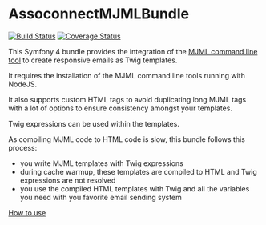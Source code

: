 # AssoconnectMJMLBundle

[![Build Status](https://travis-ci.org/assoconnect/mjml-bundle.svg?branch=master)](https://travis-ci.org/assoconnect/mjml-bundle)
[![Coverage Status](https://coveralls.io/repos/github/assoconnect/mjml-bundle/badge.svg?branch=master)](https://coveralls.io/github/assoconnect/mjml-bundle?branch=master)

This Symfony 4 bundle provides the integration of the [MJML command line tool](https://mjml.io/documentation/#command-line-interface) to create responsive emails as Twig templates.

It requires the installation of the MJML command line tools running with NodeJS.

It also supports custom HTML tags to avoid duplicating long MJML tags with a lot of options to ensure consistency amongst your templates.

Twig expressions can be used within the templates.

As compiling MJML code to HTML code is slow, this bundle follows this process:
- you write MJML templates with Twig expressions
- during cache warmup, these templates are compiled to HTML and Twig expressions are not resolved
- you use the compiled HTML templates with Twig and all the variables you need with you favorite email sending system

[How to use](Resources/doc/index.md) 